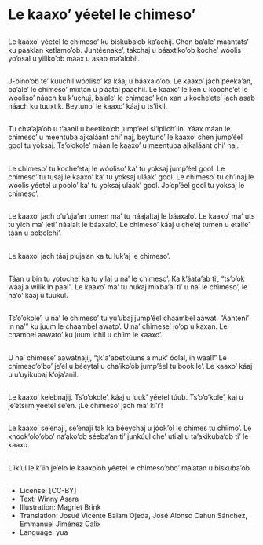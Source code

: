# Le kaaxo’ yéetel le chimeso’

##
Le kaaxo’ yéetel le chimeso’ ku biskuba’ob ka’achij. Chen ba’ale’ maantats’ ku paaklan ketlamo’ob. Juntéenake’, takchaj u báaxtiko’ob koche’ wóolis yo’osal u yiliko’ob máax u asab ma’alobil.

##
J-bino’ob te’ kúuchil wóoliso’ ka káaj u báaxalo’ob. Le kaaxo’ jach péeka’an, ba’ale’ le chimeso’ mixtan u p’áatal paachil. Le kaaxo’ le ken u kóoche’et le wóoliso’ náach ku k’uchuj, ba’ale’ le chimeso’ ken xan u koche’ete’ jach asab náach ku tuuxtik. Beytuno’ le kaaxo’ káaj u ts’íikil.

##
Tu ch’a’aja’ob u t’aanil u beetiko’ob jump’éel si’ipilch’iin. Yáax máan le chimeso’ u meentuba ajkaláant chi’ naj, beytuno’ le kaaxo’ chen jump’éel gool tu yoksaj. Ts’o’okole’ máan le kaaxo’ u meentuba ajkaláant chi’ naj.

##
Le chimeso’ tu koche’etaj le wóoliso’ ka’ tu yoksaj jump’éel gool. Le chimeso’ tu tusaj le kaaxo’ ka’ tu yoksaj uláak’ gool. Le chimeso’ tu ch’inaj le wóolis yéetel u poolo’ ka’ tu yoksaj uláak’ gool. Jo’op’éel gool tu yoksaj le chimeso’.

##
Le kaaxo’ jach p’u’uja’an tumen ma’ tu náajaltaj le báaxalo’. Le kaaxo’ ma’ uts tu yich ma’ leti’ náajalt le báaxalo’. Le chimeso’ káaj u che’ej tumen u etaile’ táan u bobolchi’.

##
Le kaaxo’ jach táaj p’uja’an ka tu luk’aj le chimeso’.

##
Táan u bin tu yotoche’ ka tu yilaj u na’ le chimeso’. Ka k’áata’ab ti’, “ts’o’ok wáaj a wilik in paal”. Le kaaxo’ ma’ tu nukaj mixba’al ti’ u na’ le chimeso’, le na’o’ káaj u tuukul.

##
Ts’o’okole’, u na’ le chimeso’ tu yu’ubaj jump’éel chaambel aawat. “Áanteni’ in na’” ku juum le chaambel awato’. U na’ chimese’ jo’op u kaxan. Le chambel aawato’ ku juum ichil u chíim le kaaxo’.

##
U na’ chimese’ aawatnajij, “¡k'a'abetkúuns a muk’ óolal, in waal!” Le chimeso’o’bo’ je’el u béeytal u cha’iko’ob jump’éel tu’bookile’. Le kaaxo’ káaj u u’uyikubaj k’oja’anil.

##
Le kaaxo’ ke’ebnajij. Ts’o’okole’, káaj u luuk’ yéetel túub. Ts’o’o’kole’, kaj u je’etsíim yéetel se’en. ¡Le chimeso’ jach ma’ ki’i’!

##
Le kaaxo’ se’enaji, se’enaji tak ka béeychaj u jóok’ol le chimes tu chíimo’. Le xnook’olo’obo’ na’ako’ob séeba’an ti’ junkúul che’ uti’al u ta’akikuba’ob ti’ le kaaxo.

##
Líik’ul le k’iin je’elo le kaaxo’ob yéetel le chimeso’obo’ ma’atan u biskuba’ob.

##
* License: [CC-BY]
* Text: Winny Asara
* Illustration: Magriet Brink
* Translation: Josué Vicente Balam Ojeda, José Alonso Cahun Sánchez, Emmanuel Jiménez Calix
* Language: yua
